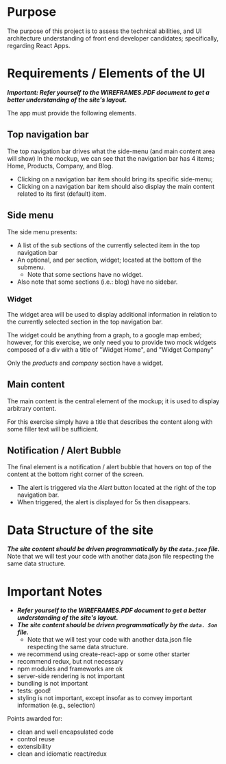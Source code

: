 # Purpose
The purpose of this project is to assess the technical abilities, and UI architecture understanding
 of front end developer candidates; specifically, regarding React Apps.

# Requirements / Elements of the UI

***Important: Refer yourself to the WIREFRAMES.PDF document to get a better understanding of the site's layout.***

The app must provide the following elements.

## Top navigation bar
The top navigation bar drives what the side-menu (and main content area will show)
In the mockup, we can see that the navigation bar has 4 items; Home, Products, Company, and Blog.

- Clicking on a navigation bar item should bring its specific side-menu; 
- Clicking on a navigation bar item should also display the main content related to its first (default) item.

## Side menu 
The side menu presents:
  - A list of the sub sections of the currently selected item in the top navigation bar
  - An optional, and per section, widget; located at the bottom of the submenu.
    - Note that some sections have no widget.
  - Also note that some sections (i.e.: blog) have no sidebar.

### Widget  
The widget area will be used to display additional information in relation to the currently selected section in the top navigation bar.

The widget could be anything from a graph, to a google map embed; however, for this exercise, we only need you to provide two mock widgets composed of a div with a title of "Widget Home", and "Widget Company"

Only the *products* and *company* section have a widget.

## Main content

The main content is the central element of the mockup; it is used to display arbitrary content.

For this exercise simply have a title that describes the content along with some filler text will be sufficient.

## Notification / Alert Bubble

The final element is a notification / alert bubble that hovers on top of the content at the bottom right corner of the screen.

 - The alert is triggered via the *Alert* button located at the right of the top navigation bar.
 - When triggered, the alert is displayed for 5s then disappears.

# Data Structure of the site

***The site content should be driven programmatically by the `data.json` file.***
Note that we will test your code with another data.json file respecting the same data structure.

# Important Notes
  - ***Refer yourself to the WIREFRAMES.PDF document to get a better understanding of the site's layout.***
  - ***The site content should be driven programmatically by the `data. Son` file.***
    - Note that we will test your code with another data.json file respecting the same data structure.
  - we recommend using create-react-app or some other starter
  - recommend redux, but not necessary
  - npm modules and frameworks are ok
  - server-side rendering is not important
  - bundling is not important
  - tests: good!
  - styling is not important, except insofar as to convey important information (e.g., selection)

Points awarded for:
  - clean and well encapsulated code
  - control reuse
  - extensibility
  - clean and idiomatic react/redux



